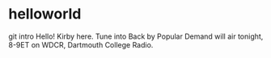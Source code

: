 # helloworld
git intro
Hello! Kirby here. Tune into Back by Popular Demand will air tonight, 8-9ET on WDCR, Dartmouth College Radio. 
